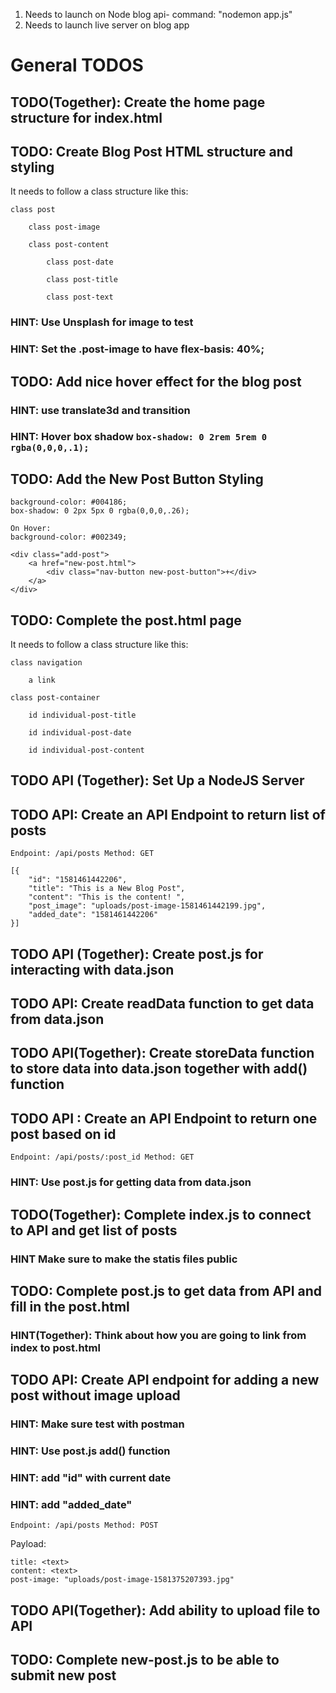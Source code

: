 1. Needs to launch on Node blog api- command: "nodemon app.js"
2. Needs to launch live server on blog app


# General TODOS

## TODO(Together): Create the home page structure for index.html
## TODO: Create Blog Post HTML structure and styling

It needs to follow a class structure like this:

    class post

        class post-image

        class post-content

            class post-date

            class post-title

            class post-text

### HINT: Use Unsplash for image to test
### HINT: Set the .post-image to have flex-basis: 40%;

## TODO: Add nice hover effect for the blog post

### HINT: use translate3d and transition
### HINT: Hover box shadow `box-shadow: 0 2rem 5rem 0 rgba(0,0,0,.1);`

## TODO: Add the New Post Button Styling 

    background-color: #004186;
    box-shadow: 0 2px 5px 0 rgba(0,0,0,.26);

    On Hover:
    background-color: #002349;

    <div class="add-post">
        <a href="new-post.html">
            <div class="nav-button new-post-button">+</div>
        </a>
    </div>

## TODO: Complete the post.html page

It needs to follow a class structure like this:

    class navigation

        a link

    class post-container

        id individual-post-title

        id individual-post-date

        id individual-post-content

## TODO API (Together): Set Up a NodeJS Server

## TODO API: Create an API Endpoint to return list of posts
`Endpoint: /api/posts Method: GET`

    [{
        "id": "1581461442206",
        "title": "This is a New Blog Post",
        "content": "This is the content! ",
        "post_image": "uploads/post-image-1581461442199.jpg",
        "added_date": "1581461442206"
    }]

## TODO API (Together): Create post.js for interacting with data.json

## TODO API: Create readData function to get data from data.json

## TODO API(Together): Create storeData function to store data into data.json together with add() function

## TODO API : Create an API Endpoint to return one post based on id
`Endpoint: /api/posts/:post_id Method: GET`

### HINT: Use post.js for getting data from data.json 

## TODO(Together): Complete index.js to connect to API and get list of posts
### HINT Make sure to make the statis files public

## TODO: Complete post.js to get data from API and fill in the post.html

### HINT(Together): Think about how you are going to link from index to post.html

## TODO API: Create API endpoint for adding a new post without image upload
### HINT: Make sure test with postman
### HINT: Use post.js add() function
### HINT: add "id" with current date
### HINT: add "added_date"

`Endpoint: /api/posts Method: POST`

Payload:

    title: <text>
    content: <text>
    post-image: "uploads/post-image-1581375207393.jpg"

## TODO API(Together): Add ability to upload file to API


## TODO: Complete new-post.js to be able to submit new post


















